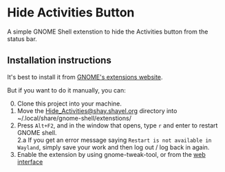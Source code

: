 Hide Activities Button
======================

A simple GNOME Shell extenstion to hide the Activities button from the
status bar. 

## Installation instructions

It's best to install it from [GNOME's extensions
website](https://extensions.gnome.org/extension/744/hide-activities-button/).

But if you want to do it manually, you can:

0. Clone this project into your machine.
1. Move the Hide_Activities@shay.shayel.org directory into ~/.local/share/gnome-shell/extenstions/
2. Press `Alt+F2`, and in the window that opens, type `r` and enter to restart GNOME shell.  
2.a If you get an error message saying `Restart is not available in Wayland`, simply save your work and then log out / log back in again.
3. Enable the extension by using gnome-tweak-tool, or from the [web
interface](https://extensions.gnome.org/local/)

